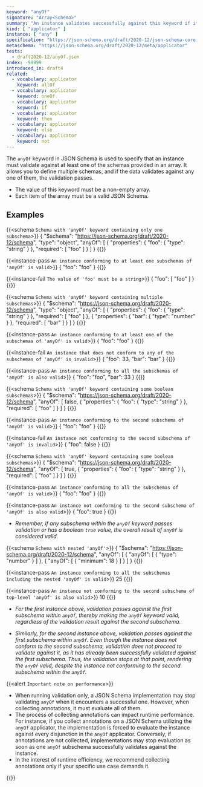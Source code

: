 ```yaml
---
keyword: "anyOf"
signature: "Array<Schema>"
summary: "An instance validates successfully against this keyword if it validates successfully against at least one schema defined by this keyword's value."
kind: [ "applicator" ]
instance: [ "any" ]
specification: "https://json-schema.org/draft/2020-12/json-schema-core.html#section-10.2.1.2"
metaschema: "https://json-schema.org/draft/2020-12/meta/applicator"
tests:
  - draft2020-12/anyOf.json
index: -99999
introduced_in: draft4
related:
  - vocabulary: applicator
    keyword: allOf
  - vocabulary: applicator
    keyword: oneOf
  - vocabulary: applicator
    keyword: if
  - vocabulary: applicator
    keyword: then
  - vocabulary: applicator
    keyword: else
  - vocabulary: applicator
    keyword: not
---
```


The `anyOf` keyword in JSON Schema is used to specify that an instance must validate against at least one of the schemas provided in an array. It allows you to define multiple schemas, and if the data validates against any one of them, the validation passes.

* The value of this keyword must be a non-empty array.
* Each item of the array must be a valid JSON Schema.

## Examples

{{<schema `Schema with 'anyOf' keyword containing only one subschema`>}}
{
  "$schema": "https://json-schema.org/draft/2020-12/schema",
  "type": "object",
  "anyOf": [
    {
      "properties": {
        "foo": { "type": "string" }
      },
      "required": [ "foo" ]
    }
  ]
}
{{</schema>}}

{{<instance-pass `An instance conforming to at least one subschemas of 'anyOf' is valid`>}}
{ "foo": "foo" }
{{</instance-pass>}}

{{<instance-fail `The value of 'foo' must be a string`>}}
{ "foo": [ "foo" ] }
{{</instance-fail>}}

{{<schema `Schema with 'anyOf' keyword containing multiple subschemas`>}}
{
  "$schema": "https://json-schema.org/draft/2020-12/schema",
  "type": "object",
  "anyOf": [
    {
      "properties": {
        "foo": { "type": "string" }
      },
      "required": [ "foo" ]
    },
    {
      "properties": {
        "bar": { "type": "number" }
      },
      "required": [ "bar" ]
    }
  ]
}
{{</schema>}}

{{<instance-pass `An instance conforming to at least one of the subschemas of 'anyOf' is valid`>}}
{ "foo": "foo" }
{{</instance-pass>}}

{{<instance-fail `An instance that does not conform to any of the subschemas of 'anyOf' is invalid`>}}
{ "foo": 33, "bar": "bar" }
{{</instance-fail>}}

{{<instance-pass `An instance conforming to all the subschemas of 'anyOf' is also valid`>}}
{ "foo": "foo", "bar": 33 }
{{</instance-pass>}}

{{<schema `Schema with 'anyOf' keyword containing some boolean subschemas`>}}
{
  "$schema": "https://json-schema.org/draft/2020-12/schema",
  "anyOf": [
    false,
    {
      "properties": {
        "foo": { "type": "string" }
      },
      "required": [ "foo" ]
    }
  ]
}
{{</schema>}}

{{<instance-pass `An instance conforming to the second subschema of 'anyOf' is valid`>}}
{ "foo": "foo" }
{{</instance-pass>}}

{{<instance-fail `An instance not conforming to the second subschema of 'anyOf' is invalid`>}}
{ "foo": false }
{{</instance-fail>}}

{{<schema `Schema with 'anyOf' keyword containing some boolean subschemas`>}}
{
  "$schema": "https://json-schema.org/draft/2020-12/schema",
  "anyOf": [
    true,
    {
      "properties": {
        "foo": { "type": "string" }
      },
      "required": [ "foo" ]
    }
  ]
}
{{</schema>}}

{{<instance-pass `An instance conforming to all the subschemas of 'anyOf' is valid`>}}
{ "foo": "foo" }
{{</instance-pass>}}

{{<instance-pass `An instance not conforming to the second subschema of 'anyOf' is also valid`>}}
{ "foo": true }
{{</instance-pass>}}
* _Remember, if any subschema within the `anyOf` keyword passes validation or has a boolean `true` value, the overall result of `anyOf` is considered valid._

{{<schema `Schema with nested 'anyOf'`>}}
{
  "$schema": "https://json-schema.org/draft/2020-12/schema",
  "anyOf": [
    {
      "anyOf": [
        { "type": "number" }
      ]
    },
    {
      "anyOf": [
        { "minimum": 18 }
      ]
    }
  ]
}
{{</schema>}}

{{<instance-pass `An instance conforming to all the subschemas including the nested 'anyOf' is valid`>}}
25
{{</instance-pass>}}

{{<instance-pass `An instance not conforming to the second subschema of top-level 'anyOf' is also valid`>}}
10
{{</instance-pass>}}
* _For the first instance above, validation passes against the first subschema within `anyOf`, thereby making the `anyOf` keyword valid, regardless of the validation result against the second subschema._

* _Similarly, for the second instance above, validation passes against the first subschema within `anyOf`. Even though the instance does not conform to the second subschema, validation does not proceed to validate against it, as it has already been successfully validated against the first subschema. Thus, the validation stops at that point, rendering the `anyOf` valid, despite the instance not conforming to the second subschema within the `anyOf`._

{{<alert `Important note on performance`>}}
* When running validation only, a JSON Schema implementation may stop validating `anyOf` when it encounters a successful one. However, when collecting annotations, it must evaluate all of them.
* The process of collecting annotations can impact runtime performance. For instance, if you collect annotations on a JSON Schema utilizing the `anyOf` applicator, the implementation is forced to evaluate the instance against every disjunction in the `anyOf` applicator. Conversely, if annotations are not collected, implementations may stop evaluation as soon as one `anyOf` subschema successfully validates against the instance.
* In the interest of runtime efficiency, we recommend collecting annotations only if your specific use case demands it.

{{</alert>}}
